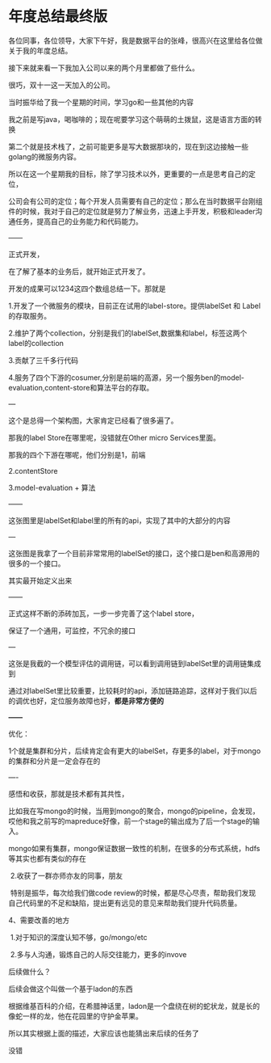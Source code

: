 # 年度总结最终版





各位同事，各位领导，大家下午好，我是数据平台的张峰，很高兴在这里给各位做关于我的年度总结。



接下来就来看一下我加入公司以来的两个月里都做了些什么。





很巧，双十一这一天加入的公司。

当时振华给了我一个星期的时间，学习go和一些其他的内容

我之前是写java，喝咖啡的；现在呢要学习这个萌萌的土拨鼠，这是语言方面的转换

第二个就是技术栈了，之前可能更多是写大数据那块的，现在到这边接触一些golang的微服务内容。

所以在这一个星期我的目标，除了学习技术以外，更重要的一点是思考自己的定位，

公司会有公司的定位；每个开发人员需要有自己的定位；那么在当时数据平台刚组件的时候，我对于自己的定位就是努力了解业务，迅速上手开发，积极和leader沟通任务，提高自己的业务能力和代码能力。









——

正式开发，



在了解了基本的业务后，就开始正式开发了。

开发的成果可以1234这四个数组总结一下。那就是

1.开发了一个微服务的模块，目前正在试用的label-store。提供labelSet 和 Label的存取服务。

2.维护了两个collection，分别是我们的labelSet,数据集和label，标签这两个label的collection

3.贡献了三千多行代码

4.服务了四个下游的cosumer,分别是前端的高源，另一个服务ben的model-evaluation,content-store和算法平台的存取。





—

这个是总得一个架构图，大家肯定已经看了很多遍了。

那我的label Store在哪里呢，没错就在Other micro Services里面。



那我的四个下游在哪呢，他们分别是1，前端

2.contentStore

3.model-evaluation + 算法





——





这张图里是labelSet和label里的所有的api，实现了其中的大部分的内容



—

这张图是我拿了一个目前非常常用的labelSet的接口，这个接口是ben和高源用的很多的一个接口。



其实最开始定义出来



——

正式这样不断的添砖加瓦，一步一步完善了这个label store，

保证了一个通用，可监控，不冗余的接口





—

这张是我截的一个模型评估的调用链，可以看到调用链到labelSet里的调用链集成到



通过对labelSet里比较重要，比较耗时的api，添加链路追踪，这样对于我们以后的调优也好，定位服务故障也好，**都是非常方便的**





**——**



优化：

​	1个就是集群和分片，后续肯定会有更大的labelSet，存更多的label，对于mongo的集群和分片是一定会存在的



—-



感悟和收获，那就是技术都有其共性，

比如我在写mongo的时候，当用到mongo的聚合，mongo的pipeline，会发现，哎他和我之前写的mapreduce好像，前一个stage的输出成为了后一个stage的输入。

​	mongo如果有集群，mongo保证数据一致性的机制，在很多的分布式系统，hdfs等其实也都有类似的存在



​	2.收获了一群亦师亦友的同事，朋友

​		特别是振华，每次给我们做code review的时候，都是尽心尽责，帮助我们发现自己代码里的不足和缺陷，提出更有远见的意见来帮助我们提升代码质量。

4、需要改善的地方

​	1.对于知识的深度认知不够，go/mongo/etc

​	2.多与人沟通，锻炼自己的人际交往能力，更多的invove





后续做什么？



后续会做这个叫做一个基于ladon的东西

​	根据维基百科的介绍，在希腊神话里，ladon是一个盘绕在树的蛇状龙，就是长的像蛇一样的龙，他在花园里的守护金苹果。



所以其实根据上面的描述，大家应该也能猜出来后续的任务了

没错